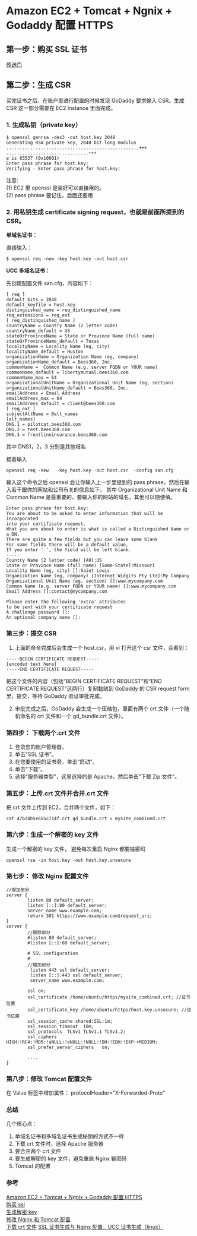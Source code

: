 # Amazon EC2 + Tomcat + Ngnix + Godaddy 配置 HTTPS

## 第一步：购买 SSL 证书

[传送门](https://sg.godaddy.com/zh/web-security/ssl-certificate)

## 第二步：生成 CSR

买完证书之后，在账户里进行配置的时候发现 GoDaddy 要求输入 CSR。生成 CSR 这一部分需要在 EC2 Instance 里面完成。

### 1. 生成私钥（private key）

```
$ openssl genrsa -des3 -out host.key 2048
Generating RSA private key, 2048 bit long modulus
..................................................+++
...............................+++
e is 65537 (0x10001)
Enter pass phrase for host.key:
Verifying - Enter pass phrase for host.key:
```

注意:  
(1) EC2 里 openssl 是装好可以直接用的。  
(2) pass phrase 要记住，后面还要用

### 2. 用私钥生成 certificate signing request，也就是前面所提到的 CSR。

**单域名证书：**

直接输入：

```
$ openssl req -new -key host.key -out host.csr
```

**UCC 多域名证书：**

先创建配置文件 san.cfg，内容如下：

```
[ req ]
default_bits = 2048
default_keyfile = host.key
distinguished_name = req_distinguished_name
req_extensions = req_ext
[ req_distinguished_name ]
countryName = Country Name (2 letter code)
countryName_default = US
stateOrProvinceName = State or Province Name (full name)
stateOrProvinceName_default = Texas
localityName = Locality Name (eg, city)
localityName_default = Huston
organizationName = Organization Name (eg, company)
organizationName_default = Bees360, Inc.
commonName =  Common Name (e.g. server FQDN or YOUR name)
commonName_default = libertymutual.bees360.com
commonName_max = 64
organizationalUnitName = Organizational Unit Name (eg, section)
organizationalUnitName_default = Bees360, Inc.
emailAddress = Email Address
emailAddress_max = 64
emailAddress_default = client@bees360.com
[ req_ext ]
subjectAltName = @alt_names
[alt_names]
DNS.1 = pilotcat.bees360.com
DNS.2 = test.bees360.com
DNS.3 = frontlineinsurance.bees360.com
```

其中 DNS1，2，3 分别是其他域名

接着输入

```
openssl req -new   -key host.key -out host.csr  -config san.cfg
```

输入这个命令之后 openssl 会让你输入上一步里提到的 pass phrase，然后在输入若干跟你的网站和公司有关的信息如下。
其中 Organizational Unit Name 和 Common Name 是最重要的，要输入你的网站的域名，其他可以随便填。

```
Enter pass phrase for host.key:
You are about to be asked to enter information that will be incorporated
into your certificate request.
What you are about to enter is what is called a Distinguished Name or a DN.
There are quite a few fields but you can leave some blank
For some fields there will be a default value,
If you enter '.', the field will be left blank.
-----
Country Name (2 letter code) [AU]:US
State or Province Name (full name) [Some-State]:Missouri
Locality Name (eg, city) []:Saint Louis
Organization Name (eg, company) [Internet Widgits Pty Ltd]:My Company
Organizational Unit Name (eg, section) []:www.mycompany.com
Common Name (e.g. server FQDN or YOUR name) []:www.mycompany.com
Email Address []:contact@mycompany.com

Please enter the following 'extra' attributes
to be sent with your certificate request
A challenge password []:
An optional company name []:
```

### 第三步：提交 CSR

1. 上面的命令完成后会生成一个 host.csr，用 vi 打开这个 csr 文件，会看到：

```
-----BEGIN CERTIFICATE REQUEST-----
[encoded text here]
-----END CERTIFICATE REQUEST-----
```

把这个文件的内容（包括“BEGIN CERTIFICATE REQUEST”和“END CERTIFICATE REQUEST”这两行）复制黏贴到 GoDaddy 的 CSR request form 里，提交，等待 GoDaddy 验证审批完成。

2. 审批完成之后，GoDaddy 会生成一个压缩包，里面有两个 crt 文件（一个随机命名的 crt 文件和一个 gd_bundle.crt 文件）。

### 第四步： 下载两个.crt 文件

1. 登录您的账户管理器。
2. 单击“SSL 证书”。
3. 在您要使用的证书旁，单击“启动”。
4. 单击“下载”。
5. 选择“服务器类型”，这里选择的是 Apache，然后单击“下载 Zip 文件”。

### 第五步：上传.crt 文件并合并.crt 文件

把 crt 文件上传到 EC2。合并两个文件，如下：

```
cat 47b24b5e655c714f.crt gd_bundle.crt > mysite_combined.crt
```

### 第六步：生成一个解密的 key 文件

生成一个解密的 key 文件， 避免每次重启 Nginx 都要输密码

```
openssl rsa -in host.key -out host.key.unsecure
```

### 第七步： 修改 Nginx 配置文件

```
//增加部分
server {
        listen 80 default_server;
        listen [::]:80 default_server;
        server_name www.example.com;
        return 301 https://www.example.com$request_uri;
}
server {
        //删除部分
        #listen 80 default_server;
        #listen [::]:80 default_server;

        # SSL configuration
        #
        //增加部分
         listen 443 ssl default_server;
         listen [::]:443 ssl default_server;
         server_name www.example.com;

        ssl on;
        ssl_certificate /home/ubuntu/https/mysite_combined.crt; //证书位置
        ssl_certificate_key /home/ubuntu/https/host.key.unsecure; //证书位置
        ssl_session_cache shared:SSL:1m;
        ssl_session_timeout  10m;
        ssl_protocols  TLSv1 TLSv1.1 TLSv1.2;
        ssl_ciphers  HIGH:!RC4:!MD5:!aNULL:!eNULL:!NULL:!DH:!EDH:!EXP:+MEDIUM;
        ssl_prefer_server_ciphers   on;

        ....
}

```

### 第八步：修改 Tomcat 配置文件

在 Value 标签中增加属性： protocolHeader="X-Forwarded-Proto"

### 总结

几个核心点：

1. 单域名证书和多域名证书生成秘钥的方式不一样
2. 下载 crt 文件时，选择 Apache 服务器
3. 要合并两个 crt 文件
4. 要生成解密的 key 文件，避免重启 Nginx 输密码
5. Tomcat 的配置

### 参考

[Amazon EC2 + Tomcat + Ngnix + Godaddy 配置 HTTPS](https://blog.csdn.net/lizhenqii/article/details/84960521)  
[购买 ssl](https://sg.godaddy.com/zh/web-security/ssl-certificate)  
[生成解密 key](https://segmentfault.com/q/1010000000119345)  
[修改 Nginx 和 Tomcat 配置](https://www.jianshu.com/p/19f05fdd292b)  
[下载 crt 文件](https://sg.godaddy.com/zh/help/ssl-4754)
[SSL 证书生成与 Nginx 配置，UCC 证书生成（linux）](https://blog.jing.do/1817)
